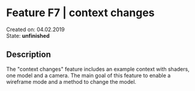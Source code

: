 # Feature F7 | context changes
Created on: 04.02.2019  
State: **unfinished**

## Description
The "context changes" feature includes an example context with shaders, one model and a camera.
The main goal of this feature to enable a wireframe mode and a method to change the model.